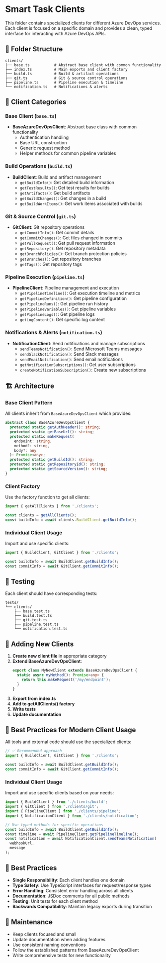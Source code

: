 # Smart Task Clients

This folder contains specialized clients for different Azure DevOps services. Each client is focused on a specific domain and provides a clean, typed interface for interacting with Azure DevOps APIs.

## 📁 Folder Structure

```
clients/
├── base.ts           # Abstract base client with common functionality
├── index.ts          # Main exports and client factory
├── build.ts          # Build & artifact operations
├── git.ts            # Git & source control operations
├── pipeline.ts       # Pipeline execution & timeline
└── notification.ts   # Notifications & alerts
```

## 🔧 Client Categories

### Base Client (`base.ts`)

- **BaseAzureDevOpsClient**: Abstract base class with common functionality
  - Authentication handling
  - Base URL construction
  - Generic request method
  - Helper methods for common pipeline variables

### Build Operations (`build.ts`)

- **BuildClient**: Build and artifact management
  - `getBuildInfo()`: Get detailed build information
  - `getTestResults()`: Get test results for builds
  - `getArtifacts()`: Get build artifacts
  - `getBuildChanges()`: Get changes in a build
  - `getBuildWorkItems()`: Get work items associated with builds

### Git & Source Control (`git.ts`)

- **GitClient**: Git repository operations
  - `getCommitInfo()`: Get commit details
  - `getCommitChanges()`: Get files changed in commits
  - `getPullRequest()`: Get pull request information
  - `getRepository()`: Get repository metadata
  - `getBranchPolicies()`: Get branch protection policies
  - `getBranches()`: Get repository branches
  - `getTags()`: Get repository tags

### Pipeline Execution (`pipeline.ts`)

- **PipelineClient**: Pipeline management and execution
  - `getPipelineTimeline()`: Get execution timeline and metrics
  - `getPipelineDefinition()`: Get pipeline configuration
  - `getPipelineRuns()`: Get pipeline run history
  - `getPipelineVariables()`: Get pipeline variables
  - `getPipelineLogs()`: Get pipeline logs
  - `getLogContent()`: Get specific log content

### Notifications & Alerts (`notification.ts`)

- **NotificationClient**: Send notifications and manage subscriptions
  - `sendTeamsNotification()`: Send Microsoft Teams messages
  - `sendSlackNotification()`: Send Slack messages
  - `sendEmailNotification()`: Send email notifications
  - `getNotificationSubscriptions()`: Get user subscriptions
  - `createNotificationSubscription()`: Create new subscriptions

## 🏗️ Architecture

### Base Client Pattern

All clients inherit from `BaseAzureDevOpsClient` which provides:

```typescript
abstract class BaseAzureDevOpsClient {
  protected static getAuthHeader(): string;
  protected static getBaseUrl(): string;
  protected static makeRequest(
    endpoint: string,
    method?: string,
    body?: any
  ): Promise<any>;
  protected static getBuildId(): string;
  protected static getRepositoryId(): string;
  protected static getSourceVersion(): string;
}
```

### Client Factory

Use the factory function to get all clients:

```typescript
import { getAllClients } from './clients';

const clients = getAllClients();
const buildInfo = await clients.BuildClient.getBuildInfo();
```

### Individual Client Usage

Import and use specific clients:

```typescript
import { BuildClient, GitClient } from './clients';

const buildInfo = await BuildClient.getBuildInfo();
const commitInfo = await GitClient.getCommitInfo();
```

## 🧪 Testing

Each client should have corresponding tests:

```
tests/
└── clients/
    ├── base.test.ts
    ├── build.test.ts
    ├── git.test.ts
    ├── pipeline.test.ts
    └── notification.test.ts
```

## 📝 Adding New Clients

1. **Create new client file** in appropriate category
2. **Extend BaseAzureDevOpsClient**:
   ```typescript
   export class MyNewClient extends BaseAzureDevOpsClient {
     static async myMethod(): Promise<any> {
       return this.makeRequest('/my/endpoint');
     }
   }
   ```
3. **Export from index.ts**
4. **Add to getAllClients() factory**
5. **Write tests**
6. **Update documentation**

## 🔄 Best Practices for Modern Client Usage

All tools and external code should use the specialized clients:

```typescript
// ✅ Recommended approach
import { BuildClient, GitClient } from './clients';

const buildInfo = await BuildClient.getBuildInfo();
const commitInfo = await GitClient.getCommitInfo();
```

### Individual Client Usage

Import and use specific clients based on your needs:

```typescript
import { BuildClient } from './clients/build';
import { GitClient } from './clients/git';
import { PipelineClient } from './clients/pipeline';
import { NotificationClient } from './clients/notification';

// Use typed methods for specific operations
const buildInfo = await BuildClient.getBuildInfo();
const timeline = await PipelineClient.getPipelineTimeline();
const notification = await NotificationClient.sendTeamsNotification(
  webhookUrl,
  message
);
```

## 🎯 Best Practices

- **Single Responsibility**: Each client handles one domain
- **Type Safety**: Use TypeScript interfaces for request/response types
- **Error Handling**: Consistent error handling across all clients
- **Documentation**: JSDoc comments for all public methods
- **Testing**: Unit tests for each client method
- **Backwards Compatibility**: Maintain legacy exports during transition

## 🔧 Maintenance

- Keep clients focused and small
- Update documentation when adding features
- Use consistent naming conventions
- Follow the established patterns from BaseAzureDevOpsClient
- Write comprehensive tests for new functionality
